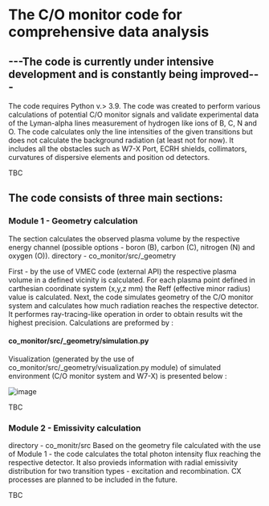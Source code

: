 

# The C/O monitor code for comprehensive data analysis

## ---The code is currently under intensive development and is constantly being improved---

The code requires Python v.> 3.9.
The code was created to perform various calculations of potential C/O monitor signals and validate experimental data of the Lyman-alpha lines measurement of hydrogen like ions of B, C, N and O. The code calculates only the line intensities of the given transitions but does not calculate the background radiation (at least not for now). It includes all the obstacles such as W7-X Port, ECRH shields, collimators, curvatures of dispersive elements and position od detectors. 

TBC


## The code consists of three main sections:
### Module 1 - Geometry calculation

The section calculates the observed plasma volume by the respective energy channel (possible options - boron (B), carbon (C), nitrogen (N) and oxygen (O)). 
directory - co_monitor/src/_geometry 

First - by the use of VMEC code (external API) the respective plasma volume in a defined vicinity is calculated. For each plasma point defined in carthesian coordinate system (x,y,z  mm) the Reff (effective minor radius) value is calculated. 
Next, the code simulates geometry of the C/O monitor system and calculates how much radiation reaches the respective detector. It performes ray-tracing-like operation in order to obtain results wit the highest precision. 
Calculations are preformed by : 
#### co_monitor/src/_geometry/simulation.py

Visualization (generated by the use of co_monitor/src/_geometry/visualization.py module) of simulated environment (C/O monitor system and W7-X) is presented below :

![image](https://user-images.githubusercontent.com/53053987/218479276-a48353f5-eb2e-41cd-b642-afe016b43731.png)

TBC


### Module 2 - Emissivity calculation

directory - co_monitr/src
Based on the geometry file calculated with the use of Module 1 - the code calculates the total photon intensity flux reaching the respective detector.
It also provieds information with radial emissivity distribution for two transition types - excitation and recombination. CX processes are planned to be included in the future.

TBC
